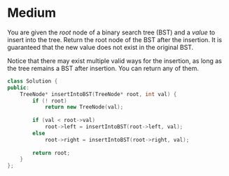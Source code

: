 # Medium

You are given the $root$ node of a binary search tree (BST) and a $value$ to insert into the tree. Return the root node of the BST after the insertion. It is guaranteed that the new value does not exist in the original BST.

Notice that there may exist multiple valid ways for the insertion, as long as the tree remains a BST after insertion. You can return any of them.

```cpp
class Solution {
public:
    TreeNode* insertIntoBST(TreeNode* root, int val) {
        if (! root)
            return new TreeNode(val);
        
        if (val < root->val)
            root->left = insertIntoBST(root->left, val);
        else
            root->right = insertIntoBST(root->right, val);
        
        return root;
    }
};
```
